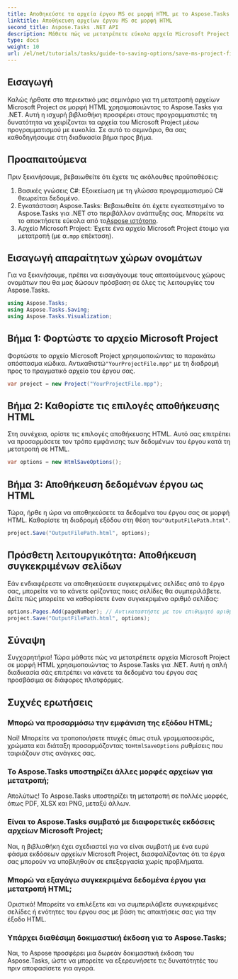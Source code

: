 ```yaml
---
title: Αποθηκεύστε τα αρχεία έργου MS σε μορφή HTML με το Aspose.Tasks για .NET
linktitle: Αποθήκευση αρχείων έργου MS σε μορφή HTML
second_title: Aspose.Tasks .NET API
description: Μάθετε πώς να μετατρέπετε εύκολα αρχεία Microsoft Project (.mpp) σε μορφή HTML χρησιμοποιώντας το Aspose.Tasks για .NET. Αυτό το περιεκτικό σεμινάριο παρέχει οδηγίες βήμα προς βήμα, συμπεριλαμβανομένου του τρόπου φόρτωσης αρχείων έργου, προσαρμογής της εξόδου HTML και αποθήκευσης συγκεκριμένων σελίδων.
type: docs
weight: 10
url: /el/net/tutorials/tasks/guide-to-saving-options/save-ms-project-files-to-html-format/
---
```

## Εισαγωγή

Καλώς ήρθατε στο περιεκτικό μας σεμινάριο για τη μετατροπή αρχείων Microsoft Project σε μορφή HTML χρησιμοποιώντας το Aspose.Tasks για .NET. Αυτή η ισχυρή βιβλιοθήκη προσφέρει στους προγραμματιστές τη δυνατότητα να χειρίζονται τα αρχεία του Microsoft Project μέσω προγραμματισμού με ευκολία. Σε αυτό το σεμινάριο, θα σας καθοδηγήσουμε στη διαδικασία βήμα προς βήμα.

## Προαπαιτούμενα

Πριν ξεκινήσουμε, βεβαιωθείτε ότι έχετε τις ακόλουθες προϋποθέσεις:

1. Βασικές γνώσεις C#: Εξοικείωση με τη γλώσσα προγραμματισμού C# θεωρείται δεδομένο.
2.  Εγκατάσταση Aspose.Tasks: Βεβαιωθείτε ότι έχετε εγκατεστημένο το Aspose.Tasks για .NET στο περιβάλλον ανάπτυξης σας. Μπορείτε να το αποκτήσετε εύκολα από το[Aspose ιστότοπο](https://www.aspose.com).
3. Αρχείο Microsoft Project: Έχετε ένα αρχείο Microsoft Project έτοιμο για μετατροπή (με α`.mpp` επέκταση).

## Εισαγωγή απαραίτητων χώρων ονομάτων

Για να ξεκινήσουμε, πρέπει να εισαγάγουμε τους απαιτούμενους χώρους ονομάτων που θα μας δώσουν πρόσβαση σε όλες τις λειτουργίες του Aspose.Tasks.

```csharp
using Aspose.Tasks;
using Aspose.Tasks.Saving;
using Aspose.Tasks.Visualization;
```

## Βήμα 1: Φορτώστε το αρχείο Microsoft Project

 Φορτώστε το αρχείο Microsoft Project χρησιμοποιώντας το παρακάτω απόσπασμα κώδικα. Αντικαθιστώ`"YourProjectFile.mpp"` με τη διαδρομή προς το πραγματικό αρχείο του έργου σας.

```csharp
var project = new Project("YourProjectFile.mpp");
```

## Βήμα 2: Καθορίστε τις επιλογές αποθήκευσης HTML

Στη συνέχεια, ορίστε τις επιλογές αποθήκευσης HTML. Αυτό σας επιτρέπει να προσαρμόσετε τον τρόπο εμφάνισης των δεδομένων του έργου κατά τη μετατροπή σε HTML.

```csharp
var options = new HtmlSaveOptions();
```

## Βήμα 3: Αποθήκευση δεδομένων έργου ως HTML

 Τώρα, ήρθε η ώρα να αποθηκεύσετε τα δεδομένα του έργου σας σε μορφή HTML. Καθορίστε τη διαδρομή εξόδου στη θέση του`"OutputFilePath.html"`.

```csharp
project.Save("OutputFilePath.html", options);
```

## Πρόσθετη λειτουργικότητα: Αποθήκευση συγκεκριμένων σελίδων

Εάν ενδιαφέρεστε να αποθηκεύσετε συγκεκριμένες σελίδες από το έργο σας, μπορείτε να το κάνετε ορίζοντας ποιες σελίδες θα συμπεριλάβετε. Δείτε πώς μπορείτε να καθορίσετε έναν συγκεκριμένο αριθμό σελίδας:

```csharp
options.Pages.Add(pageNumber); // Αντικαταστήστε με τον επιθυμητό αριθμό σελίδας
project.Save("OutputFilePath.html", options);
```

## Σύναψη

Συγχαρητήρια! Τώρα μάθατε πώς να μετατρέπετε αρχεία Microsoft Project σε μορφή HTML χρησιμοποιώντας το Aspose.Tasks για .NET. Αυτή η απλή διαδικασία σάς επιτρέπει να κάνετε τα δεδομένα του έργου σας προσβάσιμα σε διάφορες πλατφόρμες.

## Συχνές ερωτήσεις

### Μπορώ να προσαρμόσω την εμφάνιση της εξόδου HTML;
 Ναί! Μπορείτε να τροποποιήσετε πτυχές όπως στυλ γραμματοσειράς, χρώματα και διάταξη προσαρμόζοντας το`HtmlSaveOptions` ρυθμίσεις που ταιριάζουν στις ανάγκες σας.

### Το Aspose.Tasks υποστηρίζει άλλες μορφές αρχείων για μετατροπή;
Απολύτως! Το Aspose.Tasks υποστηρίζει τη μετατροπή σε πολλές μορφές, όπως PDF, XLSX και PNG, μεταξύ άλλων.

### Είναι το Aspose.Tasks συμβατό με διαφορετικές εκδόσεις αρχείων Microsoft Project;
Ναι, η βιβλιοθήκη έχει σχεδιαστεί για να είναι συμβατή με ένα ευρύ φάσμα εκδόσεων αρχείων Microsoft Project, διασφαλίζοντας ότι τα έργα σας μπορούν να υποβληθούν σε επεξεργασία χωρίς προβλήματα.

### Μπορώ να εξαγάγω συγκεκριμένα δεδομένα έργου για μετατροπή HTML;
Οριστικά! Μπορείτε να επιλέξετε και να συμπεριλάβετε συγκεκριμένες σελίδες ή ενότητες του έργου σας με βάση τις απαιτήσεις σας για την έξοδο HTML.

### Υπάρχει διαθέσιμη δοκιμαστική έκδοση για το Aspose.Tasks;
Ναι, το Aspose προσφέρει μια δωρεάν δοκιμαστική έκδοση του Aspose.Tasks, ώστε να μπορείτε να εξερευνήσετε τις δυνατότητές του πριν αποφασίσετε για αγορά.